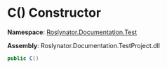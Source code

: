 # C\(\) Constructor

**Namespace**: [Roslynator.Documentation.Test](../../README.md)

**Assembly**: Roslynator\.Documentation\.TestProject\.dll

```csharp
public C()
```

